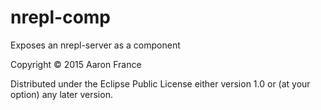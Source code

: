 # nrepl-comp

Exposes an nrepl-server as a component

Copyright © 2015 Aaron France

Distributed under the Eclipse Public License either version 1.0 or (at
your option) any later version.
